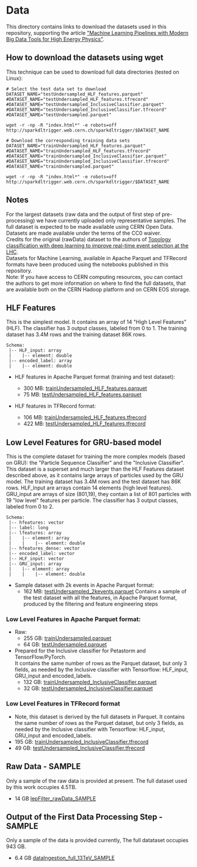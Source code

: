 # Data

This directory contains links to download the datasets used in this repository, supporting the article
["Machine Learning Pipelines with Modern Big Data Tools for High Energy Physics"](https://rdcu.be/b4Wk9).  

## How to download the datasets using wget
This technique can be used to download full data directories (tested on Linux):
```
# Select the test data set to download
DATASET_NAME="testUndersampled_HLF_features.parquet"
#DATASET_NAME="testUndersampled_HLF_features.tfrecord"
#DATASET_NAME="testUndersampled_InclusiveClassifier.parquet"
#DATASET_NAME="testUndersampled_InclusiveClassifier.tfrecord"
#DATASET_NAME="testUndersampled.parquet"

wget -r -np -R "index.html*" -e robots=off http://sparkdltrigger.web.cern.ch/sparkdltrigger/$DATASET_NAME

# Download the corresponding training data sets
DATASET_NAME="trainUndersampled_HLF_features.parquet"
#DATASET_NAME="trainUndersampled_HLF_features.tfrecord"
#DATASET_NAME="trainUndersampled_InclusiveClassifier.parquet"
#DATASET_NAME="trainUndersampled_InclusiveClassifier.tfrecord"
#DATASET_NAME="trainUndersampled.parquet"

wget -r -np -R "index.html*" -e robots=off http://sparkdltrigger.web.cern.ch/sparkdltrigger/$DATASET_NAME
```

## Notes
For the largest datasets (raw data and the output of first step of pre-processing) we have currently uploaded
only representative samples. The full dataset is expected to be made available using CERN Open Data.
Datasets are made available under the terms of the CC0 waiver.   
Credits for the original (rawData) dataset to the authors of [Topology classification with deep learning to improve real-time event selection at the LHC](https://link.springer.com/epdf/10.1007/s41781-019-0028-1?author_access_token=eTrqfrCuFIP2vF4nDLnFfPe4RwlQNchNByi7wbcMAY7NPT1w8XxcX1ECT83E92HWx9dJzh9T9_y5Vfi9oc80ZXe7hp7PAj21GjdEF2hlNWXYAkFiNn--k5gFtNRj6avm0UukUt9M9hAH_j4UR7eR-g%3D%3D).  
Datasets for Machine Learning, available in Apache Parquet and TFRecord formats have been produced using the notebooks published in this repository.  
Note: If you have access to CERN computing resources, you can contact the authors to get
more information on where to find the full datasets, that are available both on the CERN Hadoop platform and on CERN EOS storage.

## HLF Features 
This is the simplest model. It contains an array of 14 "High Level Features" (HLF). The classifier has 3 output classes, labeled from 0 to 1.
The training dataset has 3.4M rows and the training dataset 86K rows.
```
Schema:
 |-- HLF_input: array 
 |    |-- element: double 
 |-- encoded_label: array 
 |    |-- element: double 
```
- HLF features in Apache Parquet format (training and test dataset):
  - 300 MB: [trainUndersampled_HLF_features.parquet](http://sparkdltrigger.web.cern.ch/sparkdltrigger/trainUndersampled_HLF_features.parquet)
  - 75 MB: [testUndersampled_HLF_features.parquet](http://sparkdltrigger.web.cern.ch/sparkdltrigger/testUndersampled_HLF_features.parquet)

- HLF features in TFRecord format:
  - 106 MB: [trainUndersampled_HLF_features.tfrecord](http://sparkdltrigger.web.cern.ch/sparkdltrigger/trainUndersampled_HLF_features.tfrecord)
  - 422 MB: [testUndersampled_HLF_features.tfrecord](http://sparkdltrigger.web.cern.ch/sparkdltrigger/testUndersampled_HLF_features.tfrecord)

## Low Level Features for GRU-based model
This is the complete dataset for training the more complex models (based on GRU): the "Particle Sequence Classifier"
and the "Inclusive Classifier". This dataset is a superset and much larger than the HLF Features dataset described above,
as it contains large arrays of particles used by the GRU model.
The training dataset has 3.4M rows and the test dataset has 86K rows.
HLF_Input are arrays contain 14 elements (high level features). GRU_input are arrays of size (801,19), they contain a
list of 801 particles with 19 "low level" features per particle.
The classifier has 3 output classes, labeled from 0 to 2.
```
Schema:
 |-- hfeatures: vector
 |-- label: long 
 |-- lfeatures: array
 |    |-- element: array
 |    |    |-- element: double
 |-- hfeatures_dense: vector
 |-- encoded_label: vector 
 |-- HLF_input: vector
 |-- GRU_input: array 
 |    |-- element: array
 |    |    |-- element: double
```
- Sample dataset with 2k events in Apache Parquet format:
  - 162 MB: [testUndersampled_2kevents.parquet](http://sparkdltrigger.web.cern.ch/sparkdltrigger/testUndersampled_2kevents.parquet) Contains a sample of the test dataset with all the features, in Apache Parquet format, produced by the filtering and feature engineering steps

### Low Level Features in Apache Parquet format:
- Raw:
    - 255 GB: [trainUndersampled.parquet](http://sparkdltrigger.web.cern.ch/sparkdltrigger/trainUndersampled.parquet)
    - 64 GB:  [testUndersampled.parquet](http://sparkdltrigger.web.cern.ch/sparkdltrigger/testUndersampled.parquet)
- Prepared for the Inclusive classifier for Petastorm and TensorFlow/PyTorch.  
  It contains the same number of rows as the Parquet dataset, but only 3 fields, as needed
  by the Inclusive classifier with Tensorflow: HLF_input, GRU_input and encoded_labels.
    - 132 GB: [trainUndersampled_InclusiveClassifier.parquet](http://sparkdltrigger.web.cern.ch/sparkdltrigger/trainUndersampled_InclusiveClassifier.parquet)
    - 32 GB:  [testUndersampled_InclusiveClassifier.parquet](http://sparkdltrigger.web.cern.ch/sparkdltrigger/testUndersampled_InclusiveClassifier.parquet)

### Low Level Features  in TFRecord format 
  - Note, this dataset is derived by the full datasets in Parquet.
    It contains the same number of rows as the Parquet dataset, but only 3 fields, as needed 
    by the Inclusive classifier with Tensorflow: HLF_input, GRU_input and encoded_labels.
  - 195 GB: [trainUndersampled_InclusiveClassifier.tfrecord](http://sparkdltrigger.web.cern.ch/sparkdltrigger/trainUndersampled._InclusiveClassifiertfrecord)
  - 49 GB:  [testUndersampled_InclusiveClassifier.tfrecord](http://sparkdltrigger.web.cern.ch/sparkdltrigger/testUndersampled_InclusiveClassifier.tfrecord)

## Raw Data - SAMPLE
Only a sample of the raw data is provided at present. The full dataset used by this work occupies 4.5TB.
- 14 GB [lepFilter_rawData_SAMPLE](http://sparkdltrigger.web.cern.ch/sparkdltrigger/lepFilter_rawData_SAMPLE)

## Output of the First Data Processing Step - SAMPLE
Only a sample of the data is provided currently, The full datataset occupies 943 GB.
- 6.4 GB [dataIngestion_full_13TeV_SAMPLE](http://sparkdltrigger.web.cern.ch/sparkdltrigger/dataIngestion_full_13TeV_SAMPLE)
